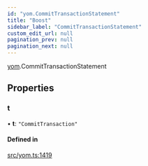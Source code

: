 ```yaml
---
id: "yom.CommitTransactionStatement"
title: "Boost"
sidebar_label: "CommitTransactionStatement"
custom_edit_url: null
pagination_prev: null
pagination_next: null
---
```


[yom](../namespaces/yom.md).CommitTransactionStatement

## Properties

### t

• **t**: ``"CommitTransaction"``

#### Defined in

[src/yom.ts:1419](https://github.com/yolmio/boost/blob/5cada48/src/yom.ts#L1419)
